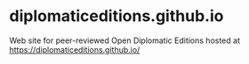 # diplomaticeditions.github.io #


Web site for peer-reviewed Open Diplomatic Editions hosted at <https://diplomaticeditions.github.io/>
